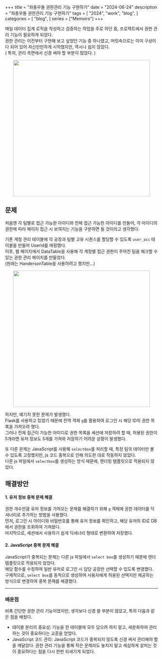 +++
title = "좌충우돌 권한관리 기능 구현하기"
date = "2024-06-24"
description = "좌충우돌 권한관리 기능 구현하기"
tags = [
    "2024",
    "work",
    "blog",
]
categories = [
    "blog",
]
series = ["Memoirs"]
+++

매일 데이터 집계 로직을 작성하고 검증하는 작업을 주로 하던 중, 프로젝트에서 권한 관리 기능이 필요하게 되었다. <br>
권한 관리는 이전부터 구현해 보고 싶었던 기능 중 하나였고, 머릿속으로는 이미 구상이 다 되어 있어 자신만만하게 시작했지만, 역시나 쉽지 않았다. <br>
( 특히, 관리 측면에서 신경 써야 할 부분이 많았다. )

<p align="center"><img src="https://github.com/kmseunh/blog/assets/105186724/f6802f08-1949-4c7c-80c5-5fac10830551" width="450"></p>

<!--more-->

## 문제

처음엔 각 팀별로 접근 가능한 아이디와 전체 접근 가능한 아이디를 만들어, 각 아이디의 권한에 따라 페이지 접근 시 보여지는 기능을 구분하면 될 것이라고 생각했다.

기존 계정 관리 테이블에 각 공장과 팀별 고유 시퀀스를 할당할 수 있도록 `user_acc` 테이블을 만들어 UserId를 매핑했다. <br>
이후, 웹 페이지에서 DataTable을 사용해 각 계정별 접근 권한이 주어진 팀을 체크할 수 있는 권한 관리 페이지를 만들었다. <br>
(원래는 HandersonTable을 사용하려고 했지만...)

<p align="center"><img src="https://github.com/kmseunh/blog/assets/105186724/db15686d-bea0-49d5-9b88-c4383d990f53" width="450"></p>

하지만, 예기치 못한 문제가 발생했다. <br>
Flask를 사용하고 있었기 때문에 전역 객체 `g`를 활용하여 로그인 시 해당 ID의 권한 목록을 가져오려 했다. <br>
그러나 전체 접근이 가능한 아이디로 권한 목록을 세션에 저장하려 할 때, 허용된 권한이 5개라면 유저 정보도 5개를 가져와 저장하기 어려운 상황이 발생했다.

또 다른 문제는 JavaScript를 사용해 `selectbox`를 처리할 때, 특정 팀의 데이터만 볼 수 있도록 고정했지만, js 코드 중복으로 인해 의도한 대로 작동하지 않았다. <br>
다른 js 파일에서 `selectbox`를 생성하는 방식 때문에, 렌더링 템플릿으로 적용되지 않았다.

## 해결방안

#### 1. 유저 정보 중복 문제 해결

권한 개수만큼 유저 정보를 가져오는 문제를 해결하기 위해 `g` 객체에 권한 데이터를 딕셔너리로 추가하는 방법을 사용했다. <br>
먼저, 로그인 시 아이디와 비밀번호를 통해 유저 정보를 확인하고, 해당 유저의 ID로 DB에서 권한을 조회하여 가져왔다. <br>
마지막으로, 세션에서 사용하기 쉽게 딕셔너리 형태로 변환하여 저장했다.

#### 2. JavaScript 중복 문제 해결

JavaScript가 중복되는 문제는 다른 js 파일에서 `select box`를 생성하기 때문에 렌더 템플릿으로 적용되지 않았다. <br>
해당 함수를 수정하여 일반 유저로 로그인 시 담당 공장만 선택할 수 있도록 변경했다. <br>
구체적으로, `select box`를 동적으로 생성하여 사용자에게 허용된 선택지만 제공하는 방식으로 변경하여 중복 문제를 해결했다.

<hr>

### 배운점

비록 간단한 권한 관리 기능이었지만, 생각보다 신경 쓸 부분이 많았고, 특히 다음과 같은 점을 배웠다.

- 테이블 분리의 중요성: 기능을 한 테이블에 모두 담으려 하지 말고, 세분화하여 관리하는 것이 중요하다는 교훈을 얻었다.
- JavaScript 코드 관리: JavaScript 코드가 중복되지 않도록 신경 써서 관리해야 함을 깨달았다.
권한 관리 기능을 통해 작은 문제라도 놓치지 말고 세심하게 살피는 것이 중요하다는 점을 다시 한번 되새기게 되었다.
